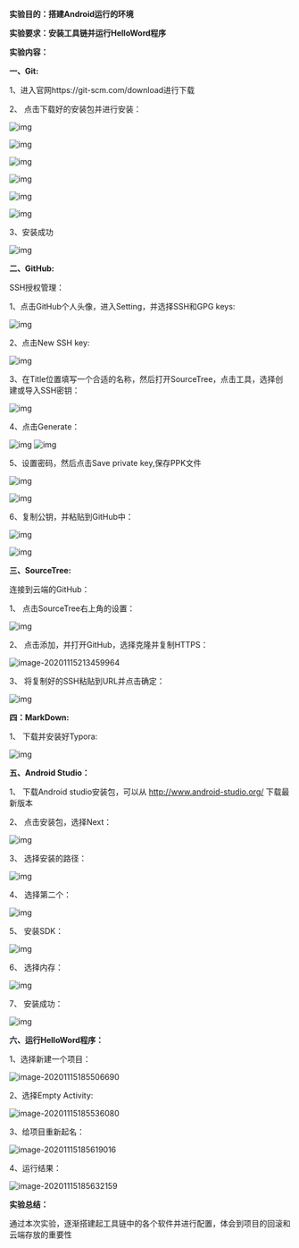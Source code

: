 **实验目的：搭建Android运行的环境**

**实验要求：安装工具链并运行HelloWord程序**

**实验内容：**

**一、Git:**

1、进入官网https://git-scm.com/download进行下载

 

2、 点击下载好的安装包并进行安装：

![img](mywork_0实验报告.assets/clip_image002.jpg)

 

![img](mywork_0实验报告.assets/clip_image004.jpg)

 

![img](mywork_0实验报告.assets/clip_image006.jpg)

 

 

![img](mywork_0实验报告.assets/clip_image008.jpg)

 

![img](mywork_0实验报告.assets/clip_image010.jpg)

 

![img](mywork_0实验报告.assets/clip_image012.jpg)

 

3、安装成功

![img](mywork_0实验报告.assets/clip_image014.jpg)



**二、GitHub:**

SSH授权管理：

1、点击GitHub个人头像，进入Setting，并选择SSH和GPG keys:

![img](mywork_0实验报告.assets/clip_image002-1605437314024.jpg)

 

2、点击New SSH key:

![img](mywork_0实验报告.assets/clip_image004-1605437314023.jpg)

 

3、在Title位置填写一个合适的名称，然后打开SourceTree，点击工具，选择创建或导入SSH密钥：

![img](mywork_0实验报告.assets/clip_image006-1605437314024.jpg)

 

4、点击Generate：

![img](mywork_0实验报告.assets/clip_image008-1605437314024.jpg)  ![img](mywork_0实验报告.assets/clip_image010-1605437314024.jpg)

 

5、设置密码，然后点击Save private key,保存PPK文件

![img](mywork_0实验报告.assets/clip_image012-1605437314024.jpg) 

 

![img](mywork_0实验报告.assets/clip_image014-1605437314024.jpg)

 

6、复制公钥，并粘贴到GitHub中：

![img](mywork_0实验报告.assets/clip_image016.jpg)

 

![img](mywork_0实验报告.assets/clip_image018.jpg)



**三、SourceTree:**

连接到云端的GitHub：

1、 点击SourceTree右上角的设置：

![img](mywork_0实验报告.assets/clip_image002-1605437528823.jpg)

 

 

 

2、 点击添加，并打开GitHub，选择克隆并复制HTTPS：

![image-20201115213459964](mywork_0实验报告.assets/image-20201115213459964.png)

 

 

 

3、 将复制好的SSH粘贴到URL并点击确定：

![img](mywork_0实验报告.assets/clip_image006-1605437528823.jpg)





**四：MarkDown:**

1、 下载并安装好Typora:

![img](mywork_0实验报告.assets/clip_image002-1605437579041.jpg)



**五、Android Studio：**

1、 下载Android studio安装包，可以从 http://www.android-studio.org/ 下载最新版本

 

2、 点击安装包，选择Next：

![img](mywork_0实验报告.assets/clip_image002-1605437627235.jpg)

 

3、 选择安装的路径：

![img](mywork_0实验报告.assets/clip_image004-1605437627235.jpg)

4、 选择第二个：

![img](mywork_0实验报告.assets/clip_image006-1605437627235.jpg)

 

5、 安装SDK：

![img](mywork_0实验报告.assets/clip_image008-1605437627235.jpg)

 

6、 选择内存：

![img](mywork_0实验报告.assets/clip_image010-1605437627235.jpg)

 

 

 

7、 安装成功：

![img](mywork_0实验报告.assets/clip_image012-1605437627235.jpg)





**六、运行HelloWord程序：**

1、选择新建一个项目：

![image-20201115185506690](mywork_0实验报告.assets/image-20201115185506690.png)



2、选择Empty Activity:

![image-20201115185536080](mywork_0实验报告.assets/image-20201115185536080.png)



3、给项目重新起名：

![image-20201115185619016](mywork_0实验报告.assets/image-20201115185619016.png)



4、运行结果：

![image-20201115185632159](mywork_0实验报告.assets/image-20201115185632159.png)



**实验总结：**

通过本次实验，逐渐搭建起工具链中的各个软件并进行配置，体会到项目的回滚和云端存放的重要性